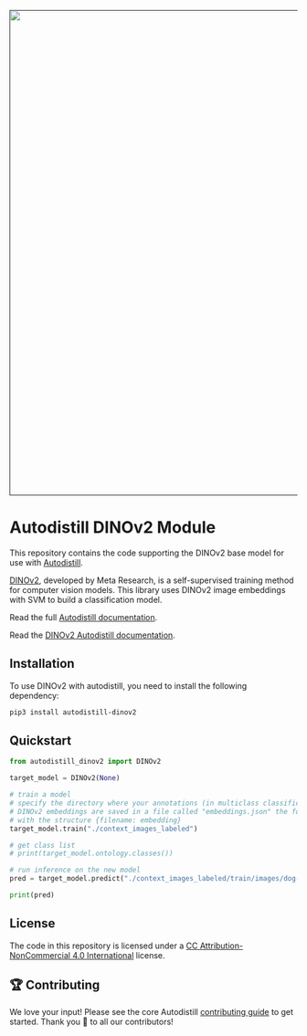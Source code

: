 <div align="center">
  <p>
    <a align="center" href="" target="_blank">
      <img
        width="850"
        src="https://media.roboflow.com/open-source/autodistill/autodistill-banner.png?3"
      >
    </a>
  </p>
</div>

# Autodistill DINOv2 Module

This repository contains the code supporting the DINOv2 base model for use with [Autodistill](https://github.com/autodistill/autodistill).

[DINOv2](https://github.com/facebookresearch/dinov2), developed by Meta Research, is a self-supervised training method for computer vision models. This library uses DINOv2 image embeddings with SVM to build a classification model.

Read the full [Autodistill documentation](https://docs.autodistill.com/autodistill/).

Read the [DINOv2 Autodistill documentation](https://docs.autodistill.com/target_models/dinov2/).

## Installation

To use DINOv2 with autodistill, you need to install the following dependency:


```bash
pip3 install autodistill-dinov2
```

## Quickstart

```python
from autodistill_dinov2 import DINOv2

target_model = DINOv2(None)

# train a model
# specify the directory where your annotations (in multiclass classification folder format)
# DINOv2 embeddings are saved in a file called "embeddings.json" the folder in which you are working
# with the structure {filename: embedding}
target_model.train("./context_images_labeled")

# get class list
# print(target_model.ontology.classes())

# run inference on the new model
pred = target_model.predict("./context_images_labeled/train/images/dog-7.jpg")

print(pred)
```


## License

The code in this repository is licensed under a [CC Attribution-NonCommercial 4.0 International](LICENSE) license.

## 🏆 Contributing

We love your input! Please see the core Autodistill [contributing guide](https://github.com/autodistill/autodistill/blob/main/CONTRIBUTING.md) to get started. Thank you 🙏 to all our contributors!
